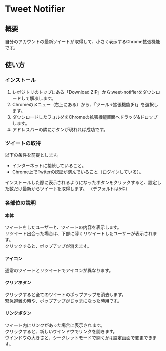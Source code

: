 # Tweet Notifier

## 概要

自分のアカウントの最新ツイートが取得して、小さく表示するChrome拡張機能です。


## 使い方

### インストール

1. レポジトリのトップにある「Download ZIP」からtweet-notifierをダウンロードして解凍します。
1. Chromeのメニュー（右上にある）から、「ツール→拡張機能(E)」を選択します。
1. ダウンロードしたフォルダをChromeの拡張機能画面へドラッグ&ドロップします。
1. アドレスバーの隣にボタンが現れれば成功です。

### ツイートの取得

以下の条件を前提とします。

* インターネットに接続していること。
* Chrome上でTwtterの認証が済んでいること（ログインしている）。

インストールした際に表示されるようになったボタンをクリックすると、設定した数だけ最新からツイートを取得します。
（デフォルトは5件）

### 各部位の説明

#### __本体__

ツイートをしたユーザーと、ツイートの内容を表示します。  
リツイート出会った場合は、下部に薄くリツイートしたユーザーが表示されます。  
クリックすると、ポップアップが消えます。

#### __アイコン__

通常のツイートとリツイートでアイコンが異なります。


#### __クリアボタン__

クリックすると全てのツイートのポップアップを消去します。  
緊急避難の時や、ポップアップがじゃまになった時用です。


#### __リンクボタン__

ツイート内にリンクがあった場合に表示されます。  
クリックすると、新しいウインドウでリンクを開きます。  
ウインドウの大きさと、シークレットモードで開くかは設定画面で変更できます。
